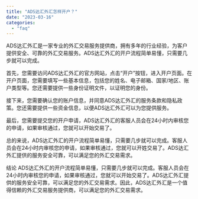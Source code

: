 ```yaml
---
title: "ADS达汇外汇怎样开户？"
date: "2023-03-16"
categories: 
  - "faq"
---
```


ADS达汇外汇是一家专业的外汇交易服务提供商，拥有多年的行业经验，为客户提供安全、可靠的外汇交易服务。ADS达汇外汇的开户流程简单易懂，只需要几步就可以完成。

首先，您需要访问ADS达汇外汇的官方网站，点击“开户”按钮，进入开户页面。在开户页面，您需要填写一些基本信息，包括您的姓名、电子邮箱、国家/地区、账户类型等。您还需要提供一些身份证明文件，以证明您的身份。

接下来，您需要确认您的账户信息，并同意ADS达汇外汇的服务条款和隐私政策。您还需要提供一些资金信息，以便ADS达汇外汇可以为您提供服务。

最后，您需要提交您的开户申请，ADS达汇外汇的客服人员会在24小时内审核您的申请，如果审核通过，您就可以开始交易了。

总的来说，ADS达汇外汇的开户流程简单易懂，只需要几步就可以完成。客服人员会在24小时内审核您的申请，如果审核通过，您就可以开姓交易了。ADS达汇外汇提供的服务安全可靠，可以满足您的外汇交易需求。

结论 ADS达汇外汇的开户流程简单易懂，只需要几步就可以完成。客服人员会在24小时内审核您的申请，如果审核通过，您就可以开始交易了。ADS达汇外汇提供的服务安全可靠，可以满足您的外汇交易需求。因此，ADS达汇外汇是一个值得信赖的外汇交易服务提供商，可以满足您的外汇交易需求。
